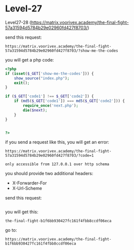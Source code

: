 # Level-27

Level27-28 (https://matrix.voorivex.academy/the-final-fight-57a31594d5784b29e02960fd427f8703/)

send this request:

```text
https://matrix.voorivex.academy/the-final-fight-57a31594d5784b29e02960fd427f8703/?show-me-the-codes
```

you will get a php code:

```php
<?php
if (isset($_GET['show-me-the-codes'])) {
    show_source("index.php");
    exit();
}

if ($_GET['code1'] !== $_GET['code2']) {
    if (md5($_GET['code1']) === md5($_GET['code2'])) {
        require_once('next.php');
        die($next);
    }
}


?>
```

if you send a request like this, you will get an error:

```text
https://matrix.voorivex.academy/the-final-fight-57a31594d5784b29e02960fd427f8703/?code=1

only accessible from 127.0.0.1 over http schema
```

you should provide two additional headers:

- X-Forwarder-For
- X-Url-Scheme

send this request:

```text

```

you will get this:

```text
the-final-fight-b1f6bb930427fc161f4fbb8ccdf06eca
```

go to:

```text
https://matrix.voorivex.academy/the-final-fight-b1f6bb930427fc161f4fbb8ccdf06eca
```









